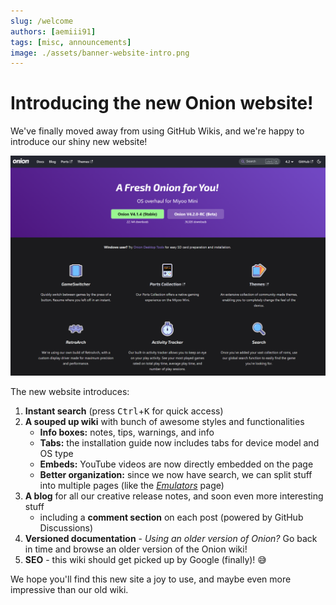 ```yaml
---
slug: /welcome
authors: [aemiii91]
tags: [misc, announcements]
image: ./assets/banner-website-intro.png
---
```


# Introducing the new Onion website!

We've finally moved away from using GitHub Wikis, and we're happy to introduce our shiny new website!

![](./assets/website-intro.png)

<!-- truncate -->

The new website introduces:
1. **Instant search** (press <kbd>Ctrl</kbd>+<kbd>K</kbd> for quick access)
2. **A souped up wiki** with bunch of awesome styles and functionalities
   - **Info boxes:** notes, tips, warnings, and info
   - **Tabs:** the installation guide now includes tabs for device model and OS type
   - **Embeds:** YouTube videos are now directly embedded on the page
   - **Better organization:** since we now have search, we can split stuff into multiple pages (like the [*Emulators*](../docs/emulators) page)
3. **A blog** for all our creative release notes, and soon even more interesting stuff
   - including a **comment section** on each post (powered by GitHub Discussions)
4. **Versioned documentation** - *Using an older version of Onion?* Go back in time and browse an older version of the Onion wiki!
5. **SEO** - this wiki should get picked up by Google (finally)! 😅

We hope you'll find this new site a joy to use, and maybe even more impressive than our old wiki.

